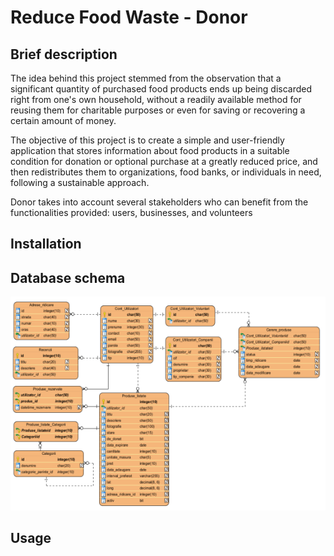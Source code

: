 # Reduce Food Waste - Donor

## Brief description
The idea behind this project stemmed from the observation that a significant quantity of purchased food products ends up being discarded right from one's own household, without a readily available method for reusing them for charitable purposes or even for saving or recovering a certain amount of money.

The objective of this project is to create a simple and user-friendly application that stores information about food products in a suitable condition for donation or optional purchase at a greatly reduced price, and then redistributes them to organizations, food banks, or individuals in need, following a sustainable approach.

Donor takes into account several stakeholders who can benefit from the functionalities provided: users, businesses, and volunteers
## Installation

## Database schema

![](./frontend/screenshots/db.png)

## Usage
